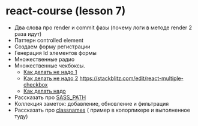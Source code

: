 # react-course (lesson 7)

- Два слова про render и commit фазы (почему логи в методе render 2 раза идут)
- Паттерн controlled element
- Создаем форму регистрации
- Генерация Id элементов формы
- Множественные радио
- Множественные чекбоксы.
  - [Как делать не надо 1](https://medium.com/@wlodarczyk_j/handling-multiple-checkboxes-in-react-js-337863fd284e)
  - [Как делать не надо 2](https://www.nicesnippets.com/blog/react-js-get-multiple-checkbox-value-on-submit)
    https://stackblitz.com/edit/react-multiple-checkbox
  - [Как делать надо](http://react.tips/checkboxes-in-react-16/)
- Рассказать про
  [SASS_PATH](https://create-react-app.dev/docs/adding-a-sass-stylesheet)
- Коллекция заметок: добавление, обновление и фильтрация
- Рассказать про [classnames](https://github.com/JedWatson/classnames) ( пример
  в колорпикере и выполненное туду)


